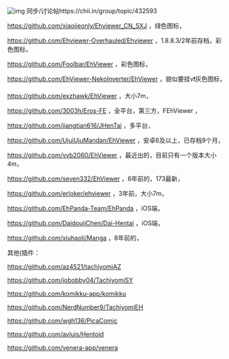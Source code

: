![img](https://hitscounter.dev/api/hit?url=https://github.com/oldsento/ehviewer-forks-collections&label=&icon=eye&color=%2380cbc4&message=&style=flat&tz=UTC)
同步/讨论帖https://chii.in/group/topic/432593


https://github.com/xiaojieonly/Ehviewer_CN_SXJ ，绿色图标，

https://github.com/Ehviewer-Overhauled/Ehviewer ，1.8.8.3/2年前存档，彩色图标，

https://github.com/FooIbar/EhViewer ，彩色图标，

https://github.com/EhViewer-NekoInverter/EhViewer ，貌似要挂v❗灰色图标，

https://github.com/exzhawk/EhViewer ，大小7m，

https://github.com/3003h/Eros-FE ，全平台，第三方，FEhViewer ，

https://github.com/jiangtian616/JHenTai ，多平台，

https://github.com/UjuiUjuMandan/EhViewer ，安卓6及以上，已存档9个月，

https://github.com/vvb2060/EhViewer ，最近出的，目前只有一个版本大小4m，

https://github.com/seven332/EhViewer ，6年前的，173最新，

https://github.com/erloker/ehviewer ，3年前，大小7m，

https://github.com/EhPanda-Team/EhPanda ，iOS端，

https://github.com/DaidoujiChen/Dai-Hentai ，iOS端，

https://github.com/xiuhaoli/Manga ，8年前的，

其他(插件：

https://github.com/az4521/tachiyomiAZ

https://github.com/jobobby04/TachiyomiSY

https://github.com/komikku-app/komikku

https://github.com/NerdNumber9/TachiyomiEH

https://github.com/wgh136/PicaComic

https://github.com/avluis/Hentoid

https://github.com/venera-app/venera

